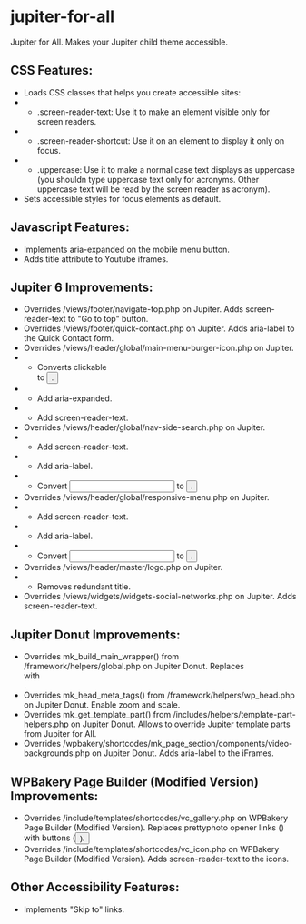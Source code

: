 # jupiter-for-all
Jupiter for All. Makes your Jupiter child theme accessible.

## CSS Features:
- Loads CSS classes that helps you create accessible sites:
- - .screen-reader-text: Use it to make an element visible only for screen readers.
- - .screen-reader-shortcut: Use it on an <a> element to display it only on focus.
- - .uppercase: Use it to make a normal case text displays as uppercase (you shouldn type uppercase text only for acronyms. Other uppercase text will be read by the screen reader as acronym).
- Sets accessible styles for focus elements as default.

## Javascript Features:
- Implements aria-expanded on the mobile menu button.
- Adds title attribute to Youtube iframes.

## Jupiter 6 Improvements:
- Overrides /views/footer/navigate-top.php on Jupiter. Adds screen-reader-text to "Go to top" button.
- Overrides /views/footer/quick-contact.php on Jupiter. Adds aria-label to the Quick Contact form.
- Overrides /views/header/global/main-menu-burger-icon.php on Jupiter.
- - Converts clickable <div> to <button>.
- - Add aria-expanded.
- - Add screen-reader-text.
- Overrides /views/header/global/nav-side-search.php on Jupiter.
- - Add screen-reader-text.
- - Add aria-label.
- - Convert <input> to <button>.
- Overrides /views/header/global/responsive-menu.php on Jupiter.
- - Add screen-reader-text.
- - Add aria-label.
- - Convert <input> to <button>.
- Overrides /views/header/master/logo.php on Jupiter.
- - Removes redundant title.
- Overrides /views/widgets/widgets-social-networks.php on Jupiter. Adds screen-reader-text.

## Jupiter Donut Improvements:
- Overrides mk_build_main_wrapper() from /framework/helpers/global.php on Jupiter Donut. Replaces <div id="theme-page"> with <main id="theme-page">.
- Overrides mk_head_meta_tags() from /framework/helpers/wp_head.php on Jupiter Donut. Enable zoom and scale.
- Overrides mk_get_template_part() from /includes/helpers/template-part-helpers.php on Jupiter Donut. Allows to override Jupiter template parts from Jupiter for All.
- Overrides /wpbakery/shortcodes/mk_page_section/components/video-backgrounds.php on Jupiter Donut. Adds aria-label to the iFrames.

## WPBakery Page Builder (Modified Version) Improvements:
- Overrides /include/templates/shortcodes/vc_gallery.php on WPBakery Page Builder (Modified Version). Replaces prettyphoto opener links (<a>) with buttons (<button>).
- Overrides /include/templates/shortcodes/vc_icon.php on WPBakery Page Builder (Modified Version). Adds screen-reader-text to the icons.

## Other Accessibility Features:
- Implements "Skip to" links.
